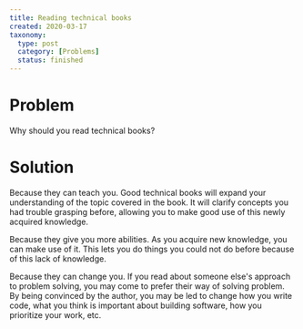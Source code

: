 ```yaml
---
title: Reading technical books
created: 2020-03-17
taxonomy:
  type: post
  category: [Problems]
  status: finished
---
```


# Problem
Why should you read technical books?

# Solution
Because they can teach you. Good technical books will expand your understanding of the topic covered in the book. It will clarify concepts you had trouble grasping before, allowing you to make good use of this newly acquired knowledge.

Because they give you more abilities. As you acquire new knowledge, you can make use of it. This lets you do things you could not do before because of this lack of knowledge.

Because they can change you. If you read about someone else's approach to problem solving, you may come to prefer their way of solving problem. By being convinced by the author, you may be led to change how you write code, what you think is important about building software, how you prioritize your work, etc.
